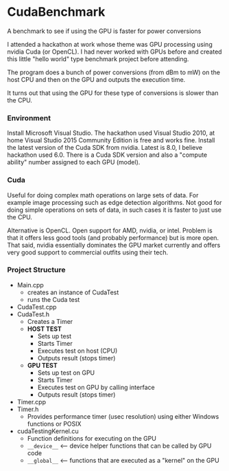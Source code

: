# CudaBenchmark
A benchmark to see if using the GPU is faster for power conversions

I attended a hackathon at work whose theme was GPU processing using nvidia Cuda (or OpenCL). I had never worked with GPUs before and created this little "hello world" type benchmark project before attending.

The program does a bunch of power conversions (from dBm to mW) on the host CPU and then on the GPU and outputs the execution time.

It turns out that using the GPU for these type of conversions is slower than the CPU.

### Environment
Install Microsoft Visual Studio. The hackathon used Visual Studio 2010, at home Visual Studio 2015 Community Edition is free and works fine. Install the latest version of the Cuda SDK from nvidia. Latest is 8.0, I believe hackathon used 6.0. There is a Cuda SDK version and also a "compute ability" number assigned to each GPU (model).

### Cuda
Useful for doing complex math operations on large sets of data. For example image processing such as edge detection algorithms. Not good for doing simple operations on sets of data, in such cases it is faster to just use the CPU.

Alternative is OpenCL. Open support for AMD, nvidia, or intel. Problem is that it offers less good tools (and probably performance) but is more open. That said, nvidia essentially dominates the GPU market currently and offers very good support to commercial outfits using their tech.

### Project Structure
* Main.cpp  
  * creates an instance of CudaTest  
  * runs the Cuda test  
* CudaTest.cpp  
* CudaTest.h  
  * Creates a Timer
  * __HOST TEST__
    * Sets up test
    * Starts Timer
    * Executes test on host (CPU)
    * Outputs result (stops timer)
  * __GPU TEST__
    * Sets up test on GPU
    * Starts Timer
    * Executes test on GPU by calling interface
    * Outputs result (stops timer)
* Timer.cpp
* Timer.h
  * Provides performance timer (usec resolution) using either Windows functions or POSIX
* cudaTestingKernel.cu
  * Function definitions for executing on the GPU  
  * `__device__` <-- device helper functions that can be called by GPU code  
  * `__global__` <-- functions that are executed as a "kernel" on the GPU  
